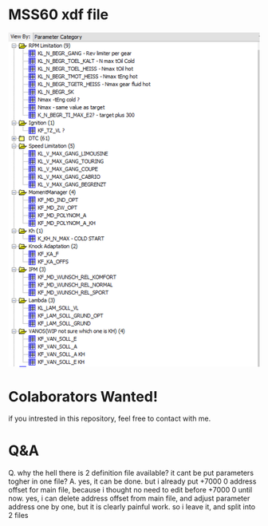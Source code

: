 # MSS60 xdf file
![XDF](images/xdf.png)

# Colaborators Wanted! 
if you intrested in this repository, feel free to contact with me.

# Q&A
Q. why the hell there is 2 definition file available? it cant be put parameters togher in one file?
  A. yes, it can be done. 
  but i already put +7000 0 address offset for main file, because i thought no need to edit before +7000 0 until now.
  yes, i can delete address offset from main file, and adjust parameter address one by one, but it is clearly painful work.
  so i leave it, and split into 2 files
 